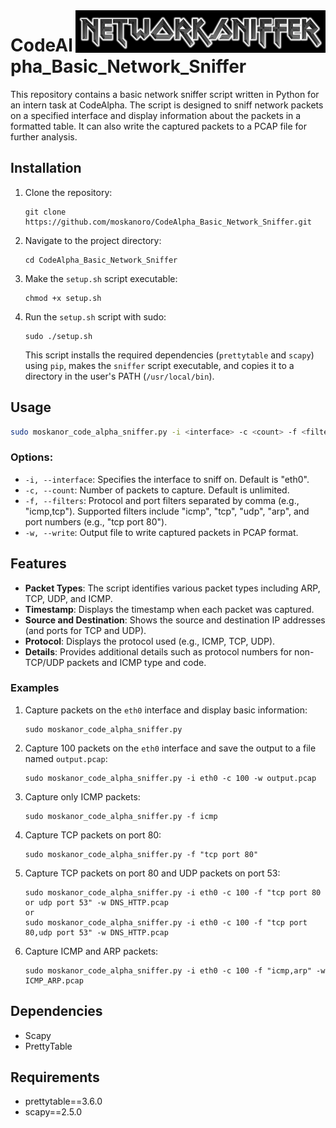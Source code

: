 <img align="right" alt="Coding" width="400" src="network_sniffer.png">

# CodeAlpha_Basic_Network_Sniffer

This repository contains a basic network sniffer script written in Python for an intern task at CodeAlpha. The script is designed to sniff network packets on a specified interface and display information about the packets in a formatted table. It can also write the captured packets to a PCAP file for further analysis.
## Installation

1.  Clone the repository:
    
    ```
    git clone https://github.com/moskanoro/CodeAlpha_Basic_Network_Sniffer.git
    ```
    
2.  Navigate to the project directory:
    
    ```
    cd CodeAlpha_Basic_Network_Sniffer
    ```
    
3.  Make the `setup.sh` script executable:
    
    ```
    chmod +x setup.sh
    ```
    
4.  Run the `setup.sh` script with sudo:
    
    ```
    sudo ./setup.sh
    ```
    This script installs the required dependencies (`prettytable` and `scapy`) using `pip`, makes the `sniffer` script executable, and copies it to a directory in the user's PATH (`/usr/local/bin`).
    

## Usage

```bash
sudo moskanor_code_alpha_sniffer.py -i <interface> -c <count> -f <filters> -w <output_file>
```

### Options:

- `-i, --interface`: Specifies the interface to sniff on. Default is "eth0".
- `-c, --count`: Number of packets to capture. Default is unlimited.
- `-f, --filters`: Protocol and port filters separated by comma (e.g., "icmp,tcp"). Supported filters include "icmp", "tcp", "udp", "arp", and port numbers (e.g., "tcp port 80").
- `-w, --write`: Output file to write captured packets in PCAP format.

## Features

- **Packet Types**: The script identifies various packet types including ARP, TCP, UDP, and ICMP.
- **Timestamp**: Displays the timestamp when each packet was captured.
- **Source and Destination**: Shows the source and destination IP addresses (and ports for TCP and UDP).
- **Protocol**: Displays the protocol used (e.g., ICMP, TCP, UDP).
- **Details**: Provides additional details such as protocol numbers for non-TCP/UDP packets and ICMP type and code.

### Examples

1.  Capture packets on the `eth0` interface and display basic information:
    
    ```
    sudo moskanor_code_alpha_sniffer.py

    ```

2.  Capture 100 packets on the `eth0` interface and save the output to a file named `output.pcap`:
    
    ```
    sudo moskanor_code_alpha_sniffer.py -i eth0 -c 100 -w output.pcap
    ```
    
3.  Capture only ICMP packets:
    
    ```
    sudo moskanor_code_alpha_sniffer.py -f icmp
    ```
    
4.  Capture TCP packets on port 80:
    
    ```
    sudo moskanor_code_alpha_sniffer.py -f "tcp port 80"
    ```
5. Capture TCP packets on port 80 and UDP packets on port 53:
    ```
    sudo moskanor_code_alpha_sniffer.py -i eth0 -c 100 -f "tcp port 80 or udp port 53" -w DNS_HTTP.pcap
    or
    sudo moskanor_code_alpha_sniffer.py -i eth0 -c 100 -f "tcp port 80,udp port 53" -w DNS_HTTP.pcap
    ```
6. Capture ICMP and ARP packets:
   ```
   sudo moskanor_code_alpha_sniffer.py -i eth0 -c 100 -f "icmp,arp" -w ICMP_ARP.pcap
   ```
## Dependencies

- Scapy
- PrettyTable

## Requirements

- prettytable==3.6.0
- scapy==2.5.0
